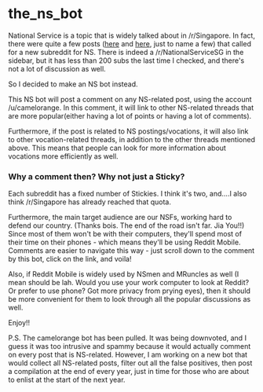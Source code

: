 # the_ns_bot
National Service is a topic that is widely talked about in /r/Singapore. In fact, there were quite a few posts ([here](https://old.reddit.com/r/singapore/comments/2d1cf8/interest_gaging_a_subreddit_dedicated_to_ns/) and [here](https://old.reddit.com/r/singapore/comments/6tupin/is_there_a_subreddit_for_ns/), just to name a few) that called for a new subreddit for NS. There is indeed a /r/NationalServiceSG in the sidebar, but it has less than 200 subs the last time I checked, and there's not a lot of discussion as well. 

So I decided to make an NS bot instead.

This NS bot will post a comment on any NS-related post, using the account /u/camelorange. In this comment, it will link to other NS-related threads that are more popular(either having a lot of points or having a lot of comments). 

Furthermore, if the post is related to NS postings/vocations, it will also link to other vocation-related threads, in addition to the other threads mentioned above. This means that people can look for more information about vocations more efficiently as well.

### Why a comment then? Why not just a Sticky?
Each subreddit has a fixed number of Stickies. I think it's two, and....I also think /r/Singapore has already reached that quota. 

Furthermore, the main target audience are our NSFs, working hard to defend our country. (Thanks bois. The end of the road isn't far. Jia You!!) Since most of them won't be with their computers, they'll spend most of their time on their phones - which means they'll be using Reddit Mobile. Comments are easier to navigate this way - just scroll down to the comment by this bot, click on the link, and voila!

Also, if Reddit Mobile is widely used by NSmen and MRuncles as well (I mean should be lah. Would you use your work computer to look at Reddit? Or prefer to use phone? Got more privacy from prying eyes), then it should be more convenient for them to look through all the popular discussions as well. 

Enjoy!!

P.S. The camelorange bot has been pulled. It was being downvoted, and I guess it was too intrusive and spammy because it would actually comment on every post that is NS-related. However, I am working on a new bot that would collect all NS-related posts, filter out all the false positives, then post a compilation at the end of every year, just in time for those who are about to enlist at the start of the next year. 
